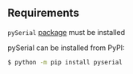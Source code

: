 ## Requirements

`pySerial` [package](http://pyserial.readthedocs.io/en/latest/pyserial.html) must be installed

pySerial can be installed from PyPI:

```bash
$ python -m pip install pyserial
```
